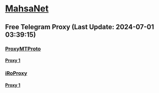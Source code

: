 
# [MahsaNet](https://t.me/mahsa_net)
## Free Telegram Proxy (Last Update: 2024-07-01 03:39:15)
### [ProxyMTProto](https://t.me/ProxyMTProto)
#### [Proxy 1](tg://proxy?server=kurdcivil.ir.sojapars.com.pegahesfahan.com.tiragesazeh.com.smsariaads.ir.jahancopy.ir.mahtamashayekhi.com.peaple.ir.neyavandsazan.com.pezhman.ir.b-iakooh.com.pts-halal.ir.faraimen.com.habibidaf.com.leilarezadad.com.ahwaz.ir.makushop.ir.ir.pezishkian.lol.&port=443&secret=7gAAAAAAAAAAAAAAAAAAAAB0Z2p1Lm9yZw%3D%3D)
### [iRoProxy](https://t.me/iRoProxy)
#### [Proxy 1](tg://proxy?server=103.69.224.247&port=23&secret=7777772e6e69632e69727w)

    